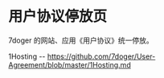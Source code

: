 # 用户协议停放页

7doger 的网站、应用《用户协议》统一停放。

1Hosting -- https://github.com/7doger/User-Agreement/blob/master/1Hosting.md
